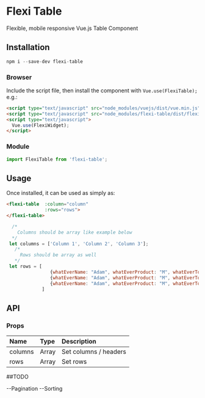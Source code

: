 # Flexi Table

Flexible, mobile responsive Vue.js Table Component

## Installation

```js
npm i --save-dev flexi-table
```

### Browser

Include the script file, then install the component with `Vue.use(FlexiTable);` e.g.:

```html
<script type="text/javascript" src="node_modules/vuejs/dist/vue.min.js"></script>
<script type="text/javascript" src="node_modules/flexi-table/dist/flexi-table.min.js"></script>
<script type="text/javascript">
  Vue.use(FlexiWidget);
</script>
```

### Module

```js
import FlexiTable from 'flexi-table';
```

## Usage

Once installed, it can be used as simply as:

```html
<flexi-table  :column="column"
              :rows="rows">
</flexi-table>
```

```javascript
  /*
    Columns should be array like example below
  */
 let columns = ['Column 1', 'Column 2', 'Column 3'];
   /*
     Rows should be array as well
   */
 let rows = [
                {whatEverName: "Adam", whatEverProduct: "M", whatEverTotal: "Sunflower"},
                {whatEverName: "Adam", whatEverProduct: "M", whatEverTotal: "Sunflower"},
                {whatEverName: "Adam", whatEverProduct: "M", whatEverTotal: "Sunflower"},
             ] 
```

## API

### Props

| Name        | Type           | Description                                                             |
| :-----      | :-------       | :----------------------------------------------- |
| columns       | Array        | Set columns / headers                            |
| rows          | Array        | Set rows                                         |



##TODO

--Pagination
--Sorting
